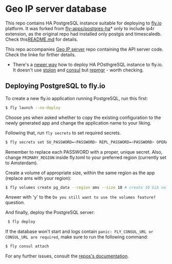 # Geo IP server database

This repo contains HA PostgreSQL instance suitable for deploying to [fly.io](https://fly.io) platform. It was forked from [fly-apps/postgres-ha](https://github.com/fly-apps/postgres-ha)* only to include ip4r extension, as the original repo had installed only postgis and timescaledb. Check this[README.md](https://github.com/fly-apps/postgres-ha#readme) for details.

This repo accompanies [Geo IP server](https://github.com/okulik/geo-ip-server) repo containing the API server code. Check the linke for firther details.

* There's a [newer way]([https://github.com/fly-apps/postgres-flex) how to deploy HA POsthgreSQL instance to fly.io. It doesn't use [stolon](https://github.com/sorintlab/stolon) and [consul](https://www.consul.io) but [repmgr](http://www.repmgr.org) - worth checking.

## Deploying PostgreSQL to fly.io

To create a new fly.io application running PostgreSQL, run this first:
```bash
$ fly launch --no-deploy
```
 Choose yes when asked whether to copy the existing configuration to the newly generated app and change the application name to your liking.

Following that, run `fly secrets` to set required secrets.
 ```bash
 $ fly secrets set SU_PASSWORD=<PASSWORD> REPL_PASSWORD=<PASSWORD> OPERATOR_PASSWORD=<PASSWORD>
 ```
 Remember to replace each PASSWORD with a proper, unique secret. Also, change `PRIMARY_REGION` inside fly.toml to your preferred region (currently set to Amsterdam).

 Create a volume of appropriate size, within the same region as the app (replace ams with your region):
 ```bash
 $ fly volumes create pg_data --region ams --size 10 # create 10 Gib volume for storage
```
Answer with 'y' to the `Do you still want to use the volumes feature?` question.

And finally, deploy the PostgreSQL server:
```bash
 $ fly deploy
 ```

 If the database won't start and logs contain `panic: FLY_CONSUL_URL or CONSUL_URL are required`, make sure to run the following command:
 ```bash
 $ fly consul attach
 ```

 For any further issues, consult the [repos's documentation](https://github.com/fly-apps/postgres-ha).
